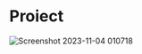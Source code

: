 # Proiect
![Screenshot 2023-11-04 010718](https://github.com/AlexandraMoldovan11/My-project/assets/149817008/9af14e37-0b5c-4aaa-ab7d-186bdc4e73f8)
